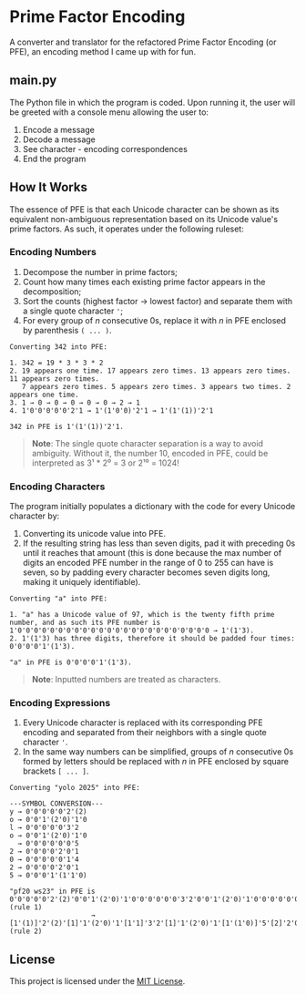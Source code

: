 # Prime Factor Encoding

A converter and translator for the refactored Prime Factor Encoding (or PFE), an encoding method I came up with for fun.

## main.py

The Python file in which the program is coded. Upon running it, the user will be greeted with a console menu allowing the user to:
   1. Encode a message
   2. Decode a message
   3. See character - encoding correspondences
   3. End the program

## How It Works

The essence of PFE is that each Unicode character can be shown as its equivalent non-ambiguous representation based on its Unicode value's prime factors. As such, it operates under the following ruleset:

### Encoding Numbers

1. Decompose the number in prime factors;
2. Count how many times each existing prime factor appears in the decomposition;
3. Sort the counts (highest factor → lowest factor) and separate them with a single quote character `'`;
4. For every group of *n* consecutive 0s, replace it with *n* in PFE enclosed by parenthesis `( ... )`.

```
Converting 342 into PFE:

1. 342 = 19 * 3 * 3 * 2
2. 19 appears one time. 17 appears zero times. 13 appears zero times. 11 appears zero times.
   7 appears zero times. 5 appears zero times. 3 appears two times. 2 appears one time.
3. 1 → 0 → 0 → 0 → 0 → 0 → 2 → 1
4. 1'0'0'0'0'0'2'1 → 1'(1'0'0)'2'1 → 1'(1'(1))'2'1

342 in PFE is 1'(1'(1))'2'1.
```
> **Note**: The single quote character separation is a way to avoid ambiguity. Without it, the number 10, encoded in PFE, could be interpreted as 3¹ * 2⁰ = 3 or 2¹⁰ = 1024!

<!-- > **Note 2**: 0 was a tricky number to represent! `()` was the representation I wound up going with, not only because it looks like a 0, but also because the parenthesis represent a sequence of 0s. -->

### Encoding Characters

The program initially populates a dictionary with the code for every Unicode character by:
1. Converting its unicode value into PFE.
2. If the resulting string has less than seven digits, pad it with preceding 0s until it reaches that amount (this is done because the max number of digits an encoded PFE number in the range of 0 to 255 can have is seven, so by padding every character becomes seven digits long, making it uniquely identifiable).

```
Converting "a" into PFE:

1. "a" has a Unicode value of 97, which is the twenty fifth prime number, and as such its PFE number is 1'0'0'0'0'0'0'0'0'0'0'0'0'0'0'0'0'0'0'0'0'0'0'0'0 → 1'(1'3).
2. 1'(1'3) has three digits, therefore it should be padded four times: 0'0'0'0'1'(1'3).

"a" in PFE is 0'0'0'0'1'(1'3).
```

> **Note**: Inputted numbers are treated as characters. 

### Encoding Expressions

1. Every Unicode character is replaced with its corresponding PFE encoding and separated from their neighbors with a single quote character `'`.
2. In the same way numbers can be simplified, groups of *n* consecutive 0s formed by letters should be replaced with *n* in PFE enclosed by square brackets `[ ... ]`.

```
Converting "yolo 2025" into PFE:

---SYMBOL CONVERSION---
y → 0'0'0'0'0'2'(2)
o → 0'0'1'(2'0)'1'0
l → 0'0'0'0'0'3'2
o → 0'0'1'(2'0)'1'0
  → 0'0'0'0'0'0'5
2 → 0'0'0'0'2'0'1
0 → 0'0'0'0'0'1'4
2 → 0'0'0'0'2'0'1
5 → 0'0'0'1'(1'1'0)

"pf20 ws23" in PFE is 0'0'0'0'0'2'(2)'0'0'1'(2'0)'1'0'0'0'0'0'0'3'2'0'0'1'(2'0)'1'0'0'0'0'0'0'0'5'0'0'0'0'2'0'1'0'0'0'0'0'1'4'0'0'0'0'2'0'1'0'0'0'1'(1'1'0)   (rule 1)
                    → [1'(1)]'2'(2)'[1]'1'(2'0)'1'[1'1]'3'2'[1]'1'(2'0)'1'[1'(1'0)]'5'[2]'2'0'1'[1'(1)]'1'4'[2]'2'0'1'[1'0]'1'(1'1'0)   (rule 2)
```

<!-- ### *N*-th order codifications

Since this codification method is non-ambiguous, you can run it on a given message and its successive code any given *n* times - creating an *n*-th order codification for the message - and then decodify it the same *n* times to obtain the original text. <br />
A given message's *n*-th order codification is said to be its pure codification if it is the first in which there are no digits.

```
Finding the pure codification for "PFE":

→ PFE
→ '[1'0]'4'[1]'1'1'[1]'1'(3)'1'(1'(1'0))
→ ''''['''()'''''''(')''']'''''''1'''''''['''()''']'''''''()'''''''()'''''''['''()''']'''''''()'''''''('''0'''()''')'''''''()'''''''('''()'''''''('''()'''''''(')''')''')
→ ''''''''['''''''(')'''''''''''''''(''')''''''']'''''''''''''''0'''''''''''''''['''''''(')''''''']'''''''''''''''(')'''''''''''''''(')'''''''''''''''['''''''(')''''''']'''''''''''''''(')'''''''''''''''('''''''()'''''''(')''''''')'''''''''''''''(')'''''''''''''''('''''''(')'''''''''''''''('''''''(')'''''''''''''''(''')''''''')''''''')
→ ''''''''''''''''['''''''''''''''(''')'''''''''''''''''''''''''''''''(''''''')''''''''''''''']'''''''''''''''''''''''''''''''()'''''''''''''''''''''''''''''''['''''''''''''''(''')''''''''''''''']'''''''''''''''''''''''''''''''(''')'''''''''''''''''''''''''''''''(''')'''''''''''''''''''''''''''''''['''''''''''''''(''')''''''''''''''']'''''''''''''''''''''''''''''''(''')'''''''''''''''''''''''''''''''('''''''''''''''(')'''''''''''''''(''')''''''''''''''')'''''''''''''''''''''''''''''''(''')'''''''''''''''''''''''''''''''('''''''''''''''(''')'''''''''''''''''''''''''''''''('''''''''''''''(''')'''''''''''''''''''''''''''''''(''''''')''''''''''''''')''''''''''''''')

The pure codification for "PFE" is its 4th order codification.
``` -->

## License

This project is licensed under the [MIT License](LICENSE).
